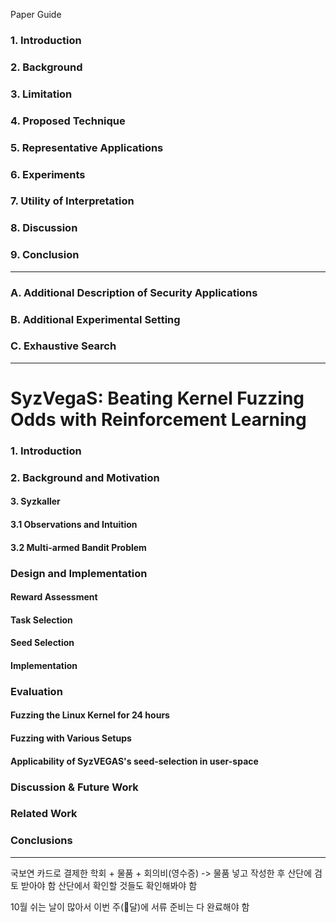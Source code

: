 Paper Guide
### 1. Introduction

### 2. Background

### 3. Limitation

### 4. Proposed Technique

### 5. Representative Applications

### 6. Experiments

### 7. Utility of Interpretation

### 8. Discussion

### 9. Conclusion

---
### A. Additional Description of Security Applications

### B. Additional Experimental Setting

### C. Exhaustive Search
---
# SyzVegaS: Beating Kernel Fuzzing Odds with Reinforcement Learning


### 1. Introduction
### 2. Background and Motivation
#### 3. Syzkaller
#### 3.1 Observations and Intuition
#### 3.2 Multi-armed Bandit Problem
### Design and Implementation
#### Reward Assessment
#### Task Selection
#### Seed Selection
#### Implementation
### Evaluation
#### Fuzzing the Linux Kernel for 24 hours
#### Fuzzing with Various Setups
#### Applicability of SyzVEGAS's seed-selection in user-space
### Discussion & Future Work
### Related Work
### Conclusions







---
국보연 카드로 결제한 학회 + 물품 + 회의비(영수증) -> 물품 넣고 작성한 후 산단에 검토 받아야 함
산단에서 확인할 것들도 확인해봐야 함

10월 쉬는 날이 많아서 이번 주(달)에 서류 준비는 다 완료해야 함